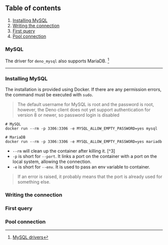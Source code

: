 ## Table of contents

1. [Installing MySQL](#installing-mysql)
2. [Writing the connection](#writing-the-connection)
3. [First query](#first-query)
4. [Pool connection](#pool-connection)


### MySQL

The driver for `deno_mysql` also supports MariaDB. [^1]

---

### Installing MySQL

The installation is provided using Docker. If there are any permission errors, the command must be executed with `sudo`.

> The default username for MySQL is root and the password is root, however, the Deno client does not yet support authentication for version 8 or newer, so password login is disabled

```shell
# MySQL
docker run --rm -p 3306:3306 -e MYSQL_ALLOW_EMPTY_PASSWORD=yes mysql

# MariaDB
docker run --rm -p 3306:3306 -e MYSQL_ALLOW_EMPTY_PASSWORD=yes mariadb
```

- `--rm` will clean up the container after killing it. [^3]
- `-p` is short for `--port`. It links a port on the container with a port on the local system, allowing the connection.
- `-e` is short for `--env`. It is used to pass an env variable to container.

> If an error is raised, it probably means that the port is already used for something else. 

### Writing the connection

### First query

### Pool connection

[^1]: [MySQL drivers](https://github.com/denodrivers/mysql)